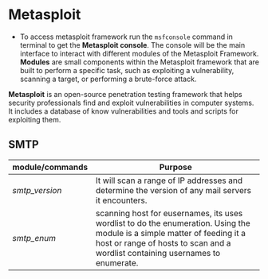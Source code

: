 # Metasploit

 * To access metasploit framework run the `msfconsole` command in terminal to get the **Metasploit console**. The console will be the main interface to interact with different modules of the Metasploit Framework. **Modules** are small components within the Metasploit framework that are built to perform a specific task, such as exploiting a vulnerability, scanning a target, or performing a brute-force attack.



**Metasploit** is an open-source penetration testing framework that helps security professionals find and exploit vulnerabilities in computer systems. It includes a database of know vulnerabilities and tools and scripts for exploiting them.

## SMTP
|module/commands|Purpose|
|---|---|
|*smtp_version*|It will scan a range of IP addresses and determine the version of any mail servers it encounters.|
|*smtp_enum*|scanning host for eusernames, its uses wordlist to do the enumeration. Using the module is a simple matter of feeding it a host or range of hosts to scan and a wordlist containing usernames to enumerate.|
